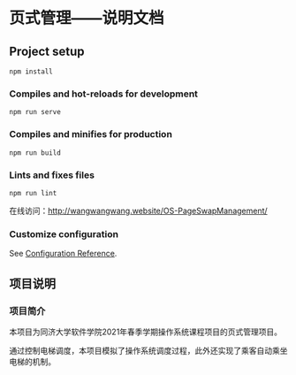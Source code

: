 # 页式管理——说明文档

## Project setup
```
npm install
```

### Compiles and hot-reloads for development
```
npm run serve
```

### Compiles and minifies for production
```
npm run build
```

### Lints and fixes files
```
npm run lint
```

在线访问：http://wangwangwang.website/OS-PageSwapManagement/

### Customize configuration

See [Configuration Reference](https://cli.vuejs.org/config/).

## 项目说明

### 项目简介

本项目为同济大学软件学院2021年春季学期操作系统课程项目的页式管理项目。

通过控制电梯调度，本项目模拟了操作系统调度过程，此外还实现了乘客自动乘坐电梯的机制。